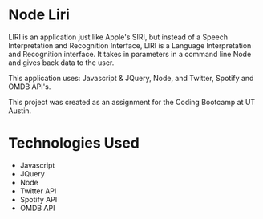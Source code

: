 # Node Liri

LIRI is an application just like Apple's SIRI, but instead of a Speech Interpretation and Recognition Interface, LIRI is a Language Interpretation and Recognition interface. It takes in parameters in a command line Node and gives back data to the user.

This application uses: Javascript & JQuery, Node, and Twitter, Spotify and OMDB API's.

This project was created as an assignment for the Coding Bootcamp at UT Austin.

# Technologies Used

- Javascript
- JQuery
- Node
- Twitter API
- Spotify API
- OMDB API